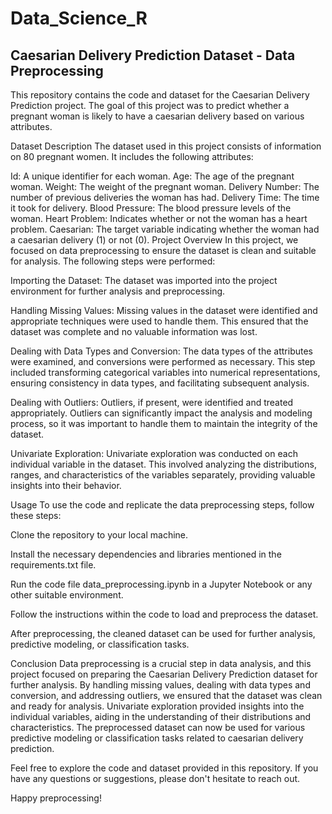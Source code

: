 # Data_Science_R
## Caesarian Delivery Prediction Dataset - Data Preprocessing
This repository contains the code and dataset for the Caesarian Delivery Prediction project. The goal of this project was to predict whether a pregnant woman is likely to have a caesarian delivery based on various attributes.

Dataset Description
The dataset used in this project consists of information on 80 pregnant women. It includes the following attributes:

Id: A unique identifier for each woman.
Age: The age of the pregnant woman.
Weight: The weight of the pregnant woman.
Delivery Number: The number of previous deliveries the woman has had.
Delivery Time: The time it took for delivery.
Blood Pressure: The blood pressure levels of the woman.
Heart Problem: Indicates whether or not the woman has a heart problem.
Caesarian: The target variable indicating whether the woman had a caesarian delivery (1) or not (0).
Project Overview
In this project, we focused on data preprocessing to ensure the dataset is clean and suitable for analysis. The following steps were performed:

Importing the Dataset: The dataset was imported into the project environment for further analysis and preprocessing.

Handling Missing Values: Missing values in the dataset were identified and appropriate techniques were used to handle them. This ensured that the dataset was complete and no valuable information was lost.

Dealing with Data Types and Conversion: The data types of the attributes were examined, and conversions were performed as necessary. This step included transforming categorical variables into numerical representations, ensuring consistency in data types, and facilitating subsequent analysis.

Dealing with Outliers: Outliers, if present, were identified and treated appropriately. Outliers can significantly impact the analysis and modeling process, so it was important to handle them to maintain the integrity of the dataset.

Univariate Exploration: Univariate exploration was conducted on each individual variable in the dataset. This involved analyzing the distributions, ranges, and characteristics of the variables separately, providing valuable insights into their behavior.

Usage
To use the code and replicate the data preprocessing steps, follow these steps:

Clone the repository to your local machine.

Install the necessary dependencies and libraries mentioned in the requirements.txt file.

Run the code file data_preprocessing.ipynb in a Jupyter Notebook or any other suitable environment.

Follow the instructions within the code to load and preprocess the dataset.

After preprocessing, the cleaned dataset can be used for further analysis, predictive modeling, or classification tasks.

Conclusion
Data preprocessing is a crucial step in data analysis, and this project focused on preparing the Caesarian Delivery Prediction dataset for further analysis. By handling missing values, dealing with data types and conversion, and addressing outliers, we ensured that the dataset was clean and ready for analysis. Univariate exploration provided insights into the individual variables, aiding in the understanding of their distributions and characteristics. The preprocessed dataset can now be used for various predictive modeling or classification tasks related to caesarian delivery prediction.

Feel free to explore the code and dataset provided in this repository. If you have any questions or suggestions, please don't hesitate to reach out.

Happy preprocessing!




